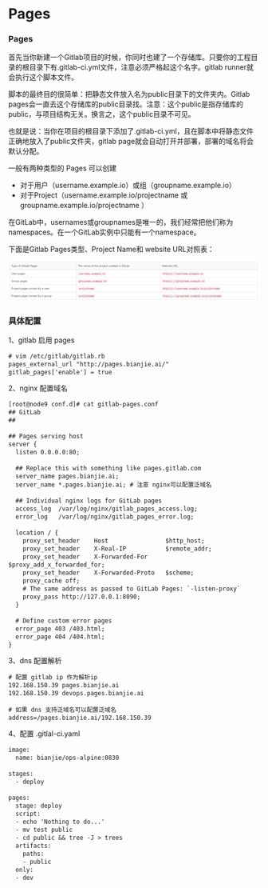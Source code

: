 # Pages

### Pages

首先当你新建一个Gitlab项目的时候，你同时也建了一个存储库。只要你的工程目录的根目录下有.gitlab-ci.yml文件，注意必须严格起这个名字。gitlab runner就会执行这个脚本文件。

脚本的最终目的很简单：把静态文件放入名为public目录下的文件夹内。Gitlab pages会一直去这个存储库的public目录找。注意：这个public是指存储库的public，与项目结构无关。换言之，这个public目录不可见。

也就是说：当你在项目的根目录下添加了.gitlab-ci.yml，且在脚本中将静态文件正确地放入了public文件夹，gitlab page就会自动打开并部署，部署的域名将会默认分配。

一般有两种类型的 Pages 可以创建

- 对于用户（username.example.io）或组（groupname.example.io）
- 对于Project（username.example.io/projectname 或 groupname.example.io/projectname ）

在GitLab中，usernames或groupnames是唯一的，我们经常把他们称为namespaces。在一个GitLab实例中只能有一个namespace。

下面是Gitlab Pages类型、Project Name和 website URL对照表：

![img](pages.assets/au92vna845.png)

### 具体配置

1、gitlab 启用 pages

```
# vim /etc/gitlab/gitlab.rb
pages_external_url "http://pages.bianjie.ai/"
gitlab_pages['enable'] = true
```

2、nginx 配置域名

```
[root@node9 conf.d]# cat gitlab-pages.conf 
## GitLab
##

## Pages serving host
server {
  listen 0.0.0.0:80;

  ## Replace this with something like pages.gitlab.com
  server_name pages.bianjie.ai;
  server_name *.pages.bianjie.ai; # 注意 nginx可以配置泛域名

  ## Individual nginx logs for GitLab pages
  access_log  /var/log/nginx/gitlab_pages_access.log;
  error_log   /var/log/nginx/gitlab_pages_error.log;

  location / {
    proxy_set_header    Host                $http_host;
    proxy_set_header    X-Real-IP           $remote_addr;
    proxy_set_header    X-Forwarded-For     $proxy_add_x_forwarded_for;
    proxy_set_header    X-Forwarded-Proto   $scheme;
    proxy_cache off;
    # The same address as passed to GitLab Pages: `-listen-proxy`
    proxy_pass http://127.0.0.1:8090;
  }

  # Define custom error pages
  error_page 403 /403.html;
  error_page 404 /404.html;
}

```

3、dns 配置解析

```
# 配置 gitlab ip 作为解析ip
192.168.150.39 pages.bianjie.ai
192.168.150.39 devops.pages.bianjie.ai

# 如果 dns 支持泛域名可以配置泛域名
address=/pages.bianjie.ai/192.168.150.39
```

4、配置 .gitlal-ci.yaml

```
image:
  name: bianjie/ops-alpine:0830

stages:
  - deploy

pages:
  stage: deploy
  script:
  - echo 'Nothing to do...'
  - mv test public
  - cd public && tree -J > trees
  artifacts:
    paths:
    - public
  only:
  - dev
```

